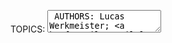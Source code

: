 TOPICS: <textarea>
AUTHORS: Lucas Werkmeister; mail@lucaswerkmeister.de; github:lucaswerkmeister
         Masahiro Fujimoto; mfujimot@gmail.com; github:mfuji09
         Chris Mills; chrisdavidmills@mozilla.net; mdn:chrisdavidmills
         Arthur Ogawa; ArthurOgawa@github.com; github:ArthurOgawa
         Michael[tm] Smith; mike@w3.org; github:sideshowbarker
         Marco van den Hout; mvdhout@mozilla.net; mdn:mvdhout
         Tang Yun; ntutangyun@gmail.com; github:ntutangyun
         Eric Shepherd; eshepherd@mozilla.com; github:a2sheppy
         Sphinx; SphinxKnight@github.com; github:SphinxKnight
         Yuhei Yasuda; yuhei.yasuda1003@gmail.com; github:yuheiy
         Teoli; teoli@mozilla.net; mdn:teoli
         Stephanie Hobson; stephaniehobson@mozilla.net; mdn:stephaniehobson
         Claude Pache; claudepache@mozilla.net; mdn:claudepache
         Chris Rebert; cvrebert@mozilla.net; mdn:cvrebert
         John Whitlock; John-Whitlock@ieee.org; github:jwhitlock
         Sebastian Zartner; SebastianZ@github.com; github:SebastianZ
         Karen Scarfone; kscarfone@mozilla.net; mdn:kscarfone
         Ali; alispivak@mozilla.net; mdn:alispivak
         Theodore Brown; theodorejb@github.com; github:theodorejb
         Trevor Hobson; trevorhobson@github.com; github:trevorhobson
         Jérémie Patonnier; Jeremie@mozilla.net; mdn:Jeremie
         Anders G. Jørgensen; Spirit55555@mozilla.net; mdn:Spirit55555
         Ward Muylaert; ward@mozilla.net; mdn:ward
         Florian Scholz; fscholz@mozilla.net; mdn:fscholz
         Jonathan Wilsson; jwilsson@github.com; github:jwilsson
         Janet Swisher; jmswisher@github.com; github:jmswisher

# `<textarea>`

The HTML `<textarea>` element represents a multi-line plain-text editing control, useful when you
want to allow users to enter a sizeable amount of free-form text, for example a comment on a
review or feedback form.

The above examples demonstrate a number of features of `<textarea>`. The first example shows the
most simple usage, with only an id attribute to allow the `<textarea>` to be associated with a [`<label>`](/en/webfrontend/<label>)
element for accessibility purposes, and a name attribute to set the name of the associated data point
submitted to the server when the form is submitted.

The second example show some more complex features:

- The `rows` and cols attributes allow you to specify an exact size for the `<textarea>` to take.
Setting these is a good idea for consistency, as browser defaults can differ.
- `maxlength` specifies a maximum number of characters that the `<textarea>` is allowed to contain.
You can also set a minimum length that is considered valid using the `minlength` attribute,
and specify that the `<textarea>` will not submit (and is invalid) if it is empty, using the
`required` attribute. This provides the `<textarea>` with simple validation, which is more basic than
the other form elements (for example, you can't provide specific regexs to validate the value against
using the `pattern` attribute, like you can with the [`<input>`](/en/webfrontend/<input>) element).
- `wrap` specifies the wrapping behavior of the text when it reaches the edge of the `<textarea>`.
- If you want default content for your `<textarea>`, you enter it between the opening and closing
tags. `<textarea>` does not support the `value` attribute.

The `<textarea>` element also accepts several attributes common to form [`<input>`](/en/webfrontend/<input>)s,
such as `autocomplete`, `autofocus`, `disabled`, `placeholder`, `readonly`, and `required`.

## Attributes

This element includes the [global attributes](https://wiki.developer.mozilla.org/en-US/docs/HTML/Global_attributes).

| Attribute | Description |
| :-- | :-- |
| `autocapitalize` | This is a non-standard attribute supported by WebKit on iOS (therefore nearly all browsers running on iOS, including Safari, Firefox, and Chrome), which controls whether and how the text value should be automatically capitalized as it is entered/edited by the user. The non-deprecated values are available in iOS 5 and later. Possible values are:<br>`none`: Completely disables automatic capitalization.<br>`sentences`: Automatically capitalize the first letter of sentences.<br>`words`: Automatically capitalize the first letter of words.<br>`characters`: Automatically capitalize all characters.<br>`on`:  Deprecated since iOS 5.<br>`off`:  Deprecated since iOS 5.
| `autocomplete` | This attribute indicates whether the value of the control can be automatically completed by the browser. Possible values are:<br>`off`: The user must explicitly enter a value into this field for every use, or the document provides its own auto-completion method; the browser does not automatically complete the entry.<br>`on`: The browser can automatically complete the value based on values that the user has entered during previous uses.<br><br>If the autocomplete attribute is not specified on a `<textarea>` element, then the browser uses the autocomplete attribute value of the `<textarea>` element's form owner. The form owner is either the [`<form>`](/en/webfrontend/<form>) element that this `<textarea>` element is a descendant of or the form element whose id is specified by the form attribute of the input element. For more information, see the autocomplete attribute in [`<form>`](/en/webfrontend/<form>).
| `autofocus` | This Boolean attribute lets you specify that a form control should have input focus when the page loads. Only one form-associated element in a document can have this attribute specified.
| `cols` | The visible width of the text control, in average character widths. If it is specified, it must be a positive integer. If it is not specified, the default value is `20`.
| `disabled` | This Boolean attribute indicates that the user cannot interact with the control. If this attribute is not specified, the control inherits its setting from the containing element, for example [`<fieldset>`](/en/webfrontend/<fieldset>); if there is no containing element when the `disabled` attribute is set, the control is enabled.
| `form` | The form element that the `<textarea>` element is associated with (its "form owner"). The value of the attribute must be the id of a form element in the same document. If this attribute is not specified, the `<textarea>` element must be a descendant of a form element. This attribute enables you to place `<textarea>` elements anywhere within a document, not just as descendants of form elements.
| `maxlength` | The maximum number of characters (UTF-16 code units) that the user can enter. If this value isn't specified, the user can enter an unlimited number of characters.
| `minlength` | The minimum number of characters (UTF-16 code units) required that the user should enter.
| `name` | The name of the control.
| `placeholder` | A hint to the user of what can be entered in the control. Carriage returns or line-feeds within the placeholder text must be treated as line breaks when rendering the hint.<br>**Note:** Placeholders should only be used to show an example of the type of data that should be entered into a form; they are not a substitute for a proper [`<label>`](/en/webfrontend/<label>) element tied to the input. See Labels and placeholders in [`<input>`](/en/webfrontend/<input>): The Input (Form Input) element for a full explanation.
| `readonly` | This Boolean attribute indicates that the user cannot modify the value of the control. Unlike the `disabled` attribute, the `readonly` attribute does not prevent the user from clicking or selecting in the control. The value of a read-only control is still submitted with the form.
| `required` | This attribute specifies that the user must fill in a value before submitting a form.
| `rows` | The number of visible text lines for the control.
| `spellcheck` | Specifies whether the `<textarea>` is subject to spell checking by the underlying browser/OS. the value can be:<br>**`true`:** Indicates that the element needs to have its spelling and grammar checked.<br>**`default`:** Indicates that the element is to act according to a default behavior, possibly based on the parent element's own `spellcheck` value.<br>**`false`:** Indicates that the element should not be spell checked.
| `wrap` | Indicates how the control wraps text. Possible values are:<br>**`hard`:** The browser automatically inserts line breaks (CR+LF) so that each line has no more than the width of the control; the `cols` attribute must also be specified for this to take effect.<br>**`soft`:** The browser ensures that all line breaks in the value consist of a CR+LF pair, but does not insert any additional line breaks.<br>**`off`:** Like `soft` but changes appearance to white-space: pre so line segments exceeding `cols` are not wrapped and the `<textarea>` becomes horizontally scrollable.<br>If this attribute is not specified, `soft` is its default value.

## Styling With CSS

`<textarea>` is a replaced element — it has intrinsic dimensions, like a raster image.
By default, its `display` value is block. Compared to other form elements it is relatively
easy to style, with its box model, fonts, color scheme, etc. being easily manipulable using regular CSS.

Styling HTML forms provides some useful tips on styling `<textarea>`s.

### Baseline Inconsistency

The HTML specification doesn't define where the baseline of a `<textarea>` is, so different browsers
set it to different positions. For Gecko, the `<textarea>` baseline is set on the baseline of the
first line of the textarea's first line, on another browser it may be set on the bottom of the
`<textarea>` box. Don't use `vertical-align: baseline` on it; the behavior is unpredictable.

### Controlling Whether a Textarea is Resizable

In most browsers, `<textarea>`s are resizable — you'll notice the drag handle in the right hand
corner, which can be used to alter the size of the element on the page. This is controlled by the
`resize` CSS property — resizing is enabled by default, but you can explicitly disable it using a
`resize` value of `none`:

```css
textarea {
  resize: none;
}
```

### Styling Valid and Invalid Values

Valid and invalid values of a `<textarea>` element (e.g. those within, and outside the bounds
set by `minlength`, `maxlength`, or `required`) can be highlighted using the `:valid` and `:invalid`
pseudo-classes. For example, to give your textarea a different border depending on whether
it is valid or invalid:

```css
textarea:invalid {
  border: 2px dashed red;
}

textarea:valid {
   border: 2px solid lime;
}
```

## Example

### Basic example

The following example show a very simple textarea, with a set numbers of rows and columns and
some default content.

```html
<textarea name="textarea"
   rows="10" cols="50">Write something here</textarea>
```

### Min and Max Length

This example has a minimum and maximum number of characters — of 10 and 20 respectively. Try it and see.

```html
<textarea name="textarea"
   rows="5" cols="30"
   minlength="10" maxlength="20">Write something here</textarea>
```

Note that `minlength` doesn't stop the user from removing characters so that the number entered goes
past the minimum, but it does make the value entered into the `<textarea>` invalid. Also note
that even if you have a `minlength` value set (3, for example), an empty `<textarea>` is still
considered valid unless you also have the `required` attribute set.

### Placeholder

This example has a placeholder set. Notice how it disappears when you start typing into the box.

```html
<textarea name="textarea"
   rows="5" cols="30"
   placeholder="Comment text."></textarea>
```

!!! warn "Don't try this at home"
    Note: Placeholders should only be used to show an example of the type of data that should be
    entered into a form; they are not a substitute for a proper [`<label>`](/en/webfrontend/<label>)
    element tied to the input. See Labels and placeholders in [`<input>`](/en/webfrontend/<input>):
    The Input (Form Input) element for a full explanation.

### Disabled and Readonly

This example shows two `<textarea>`s — one of which is `disabled`, and one of which is `readonly`.
Have a play with both and you'll see the difference in behavior — the `disabled` element is not
selectable in any way (and its value is not submitted), whereas the `readonly` element is selectable
and its contents copyable (and its value is submitted); you just can't edit the contents.

!!! warn "Don't try this at home"
    Note: In browsers other than firefox, such as chrome, the disabled textarea content may be
    selectable and copyable.

```html
<textarea name="textarea"
   rows="5" cols="30"
   disabled>I am a disabled textarea</textarea>
<textarea name="textarea"
   rows="5" cols="30"
   readonly>I am a readonly textarea</textarea>
```

## Technical Summary

|  |  |
| :-- | :-- |
| **Content categories** | Flow content, phrasing content, Interactive content, listed, labelable, resettable, and submittable form-associated element. |
| **Permitted content** | Text |
| **Tag omission** | None, both the starting and ending tag are mandatory. |
| **Permitted parents** | Any element that accepts phrasing content. |
| **Permitted ARIA roles** | None |
| **DOM interface** | `HTMLTextAreaElement` |

## See Also

Other form-related elements:

- [`<form>`](/en/webfrontend/<form>)
- [`<button>`](/en/webfrontend/<button>)
- [`<datalist>`](/en/webfrontend/<datalist>)
- [`<legend>`](/en/webfrontend/<legend>)
- [`<label>`](/en/webfrontend/<label>)
- [`<select>`](/en/webfrontend/<select>)
- [`<optgroup>`](/en/webfrontend/<optgroup>)
- [`<option>`](/en/webfrontend/<option>)
- [`<input>`](/en/webfrontend/<input>)
- [`<keygen>`](/en/webfrontend/<keygen>)
- [`<fieldset>`](/en/webfrontend/<fieldset>)
- [`<output>`](/en/webfrontend/<output>)
- [`<progress>`](/en/webfrontend/<progress>)
- [`<meter>`](/en/webfrontend/<meter>)
